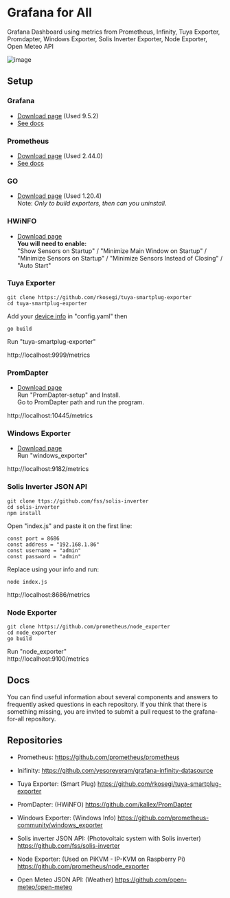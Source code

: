 # Grafana for All
Grafana Dashboard using metrics from Prometheus, Infinity, Tuya Exporter, Promdapter, Windows Exporter, Solis Inverter Exporter, Node Exporter, Open Meteo API

![image](https://github.com/luizbizzio/Grafana-for-all/assets/73234672/ff767a86-b51c-4cbd-a68c-649ed24c0572)

## Setup

### Grafana

* [Download page](https://grafana.com/grafana/download) (Used 9.5.2)
* [See docs](https://grafana.com/docs/grafana/latest/setup-grafana/installation/)

### Prometheus
* [Download page](https://prometheus.io/download/) (Used 2.44.0)
* [See docs](https://prometheus.io/docs/prometheus/latest/getting_started/)

### GO
* [Download page](https://go.dev/dl/) (Used 1.20.4)\
Note: _Only to build exporters, then can you uninstall._

### HWiNFO
* [Download page](https://www.hwinfo.com/download/) \
**You will need to enable:** \
"Show Sensors on Startup" / 
"Minimize Main Window on Startup" /
"Minimize Sensors on Startup" / 
"Minimize Sensors Instead of Closing" / 
"Auto Start"

### Tuya Exporter
```
git clone https://github.com/rkosegi/tuya-smartplug-exporter
cd tuya-smartplug-exporter
```
Add your [device info](https://github.com/iRayanKhan/homebridge-tuya/wiki/Get-Local-Keys-for-your-devices) in "config.yaml" then
```
go build
```
Run "tuya-smartplug-exporter"

http://localhost:9999/metrics

### PromDapter
* [Download page](https://github.com/kallex/PromDapter/releases) \
Run "PromDapter-setup" and Install. \
Go to PromDapter path and run the program.

http://localhost:10445/metrics

### Windows Exporter
* [Download page](https://github.com/prometheus-community/windows_exporter/releases) \
Run "windows_exporter"

http://localhost:9182/metrics

### Solis Inverter JSON API
```
git clone ttps://github.com/fss/solis-inverter
cd solis-inverter
npm install
```
Open "index.js" and paste it on the first line:
```
const port = 8686
const address = "192.168.1.86"
const username = "admin"
const password = "admin"
```
Replace using your info and run:
```
node index.js
```
http://localhost:8686/metrics

### Node Exporter
```
git clone https://github.com/prometheus/node_exporter
cd node_exporter
go build
```
Run "node_exporter" \
http://localhost:9100/metrics

## Docs
You can find useful information about several components and answers to frequently asked questions in each repository. If you think that there is something missing, you are invited to submit a pull request to the grafana-for-all repository.

## Repositories

* Prometheus:
https://github.com/prometheus/prometheus

* Inifinity:
https://github.com/yesoreyeram/grafana-infinity-datasource

* Tuya Exporter: (Smart Plug)
https://github.com/rkosegi/tuya-smartplug-exporter
  
* PromDapter: (HWiNFO)
https://github.com/kallex/PromDapter
  
* Windows Exporter: (Windows Info)
https://github.com/prometheus-community/windows_exporter
  
* Solis inverter JSON API: (Photovoltaic system with Solis inverter)
https://github.com/fss/solis-inverter
  
* Node Exporter: (Used on PiKVM - IP-KVM on Raspberry Pi)
https://github.com/prometheus/node_exporter
  
* Open Meteo JSON API: (Weather)
https://github.com/open-meteo/open-meteo
